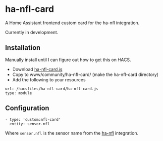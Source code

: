 # ha-nfl-card
A Home Assistant frontend custom card for the ha-nfl integration.

Currently in development.

## Installation
Manually install until I can figure out how to get this on HACS.
 - Download [ha-nfl-card.js](https://raw.githubusercontent.com/D34DC3N73R/ha-nfl-card/main/dist/ha-nfl-card.js)
 - Copy to www/community/ha-nfl-card/ (make the ha-nfl-card directory)
 - Add the following to your resources
```
url: /hacsfiles/ha-nfl-card/ha-nfl-card.js
type: module
```

## Configuration
```
- type: 'custom:nfl-card'
  entity: sensor.nfl
```
Where `sensor.nfl` is the sensor name from the [ha-nfl](https://github.com/zacs/ha-nfl) integration.
